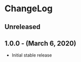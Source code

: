 ChangeLog
=========

Unreleased
-----------------

1.0.0 - (March 6, 2020)
----------
* Initial stable release 
